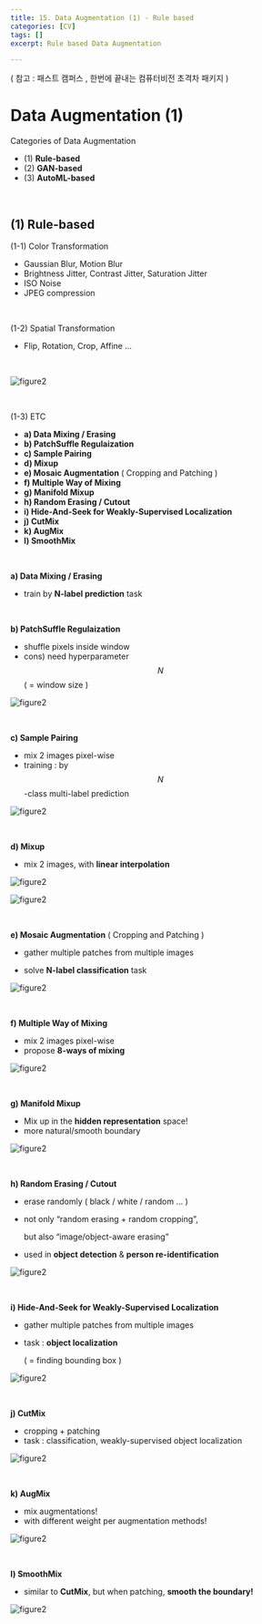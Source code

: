```yaml
---
title: 15. Data Augmentation (1) - Rule based
categories: [CV]
tags: []
excerpt: Rule based Data Augmentation

---
```


<script src="https://cdn.mathjax.org/mathjax/latest/MathJax.js?config=TeX-AMS-MML_HTMLorMML" type="text/javascript"></script>

( 참고 : 패스트 캠퍼스 , 한번에 끝내는 컴퓨터비전 초격차 패키지 )

# Data Augmentation (1)

Categories of Data Augmentation

- (1) **Rule-based**
- (2) **GAN-based**
- (3) **AutoML-based**

<br>

## (1) Rule-based

(1-1) Color Transformation

- Gaussian Blur, Motion Blur
- Brightness Jitter, Contrast Jitter, Saturation Jitter
- ISO Noise
- JPEG compression

<br>

(1-2) Spatial Transformation

- Flip, Rotation, Crop, Affine …

<br>

![figure2](/assets/img/cv/cv231.png)

<br>

(1-3) ETC

- **a) Data Mixing / Erasing**
- **b) PatchSuffle Regulaization**
- **c) Sample Pairing**
- **d) Mixup**
- **e) Mosaic Augmentation** ( Cropping and Patching )
- **f) Multiple Way of Mixing**
- **g) Manifold Mixup**
- **h) Random Erasing / Cutout**
- **i) Hide-And-Seek for Weakly-Supervised Localization**
- **j) CutMix**
- **k) AugMix**
- **l) SmoothMix**

<br>

**a) Data Mixing / Erasing**

- train by **N-label prediction** task

<br>

**b) PatchSuffle Regulaization**

- shuffle pixels inside window
- cons) need hyperparameter $$N$$ ( = window size )

![figure2](/assets/img/cv/cv232.png)

<br>

**c) Sample Pairing**

- mix 2 images pixel-wise
- training : by $$N$$-class multi-label prediction

![figure2](/assets/img/cv/cv233.png)

<br>

**d) Mixup**

- mix 2 images, with **linear interpolation**

![figure2](/assets/img/cv/cv234.png)

![figure2](/assets/img/cv/cv235.png)

<br>

**e) Mosaic Augmentation** ( Cropping and Patching )

- gather multiple patches from multiple images

- solve **N-label classification** task

![figure2](/assets/img/cv/cv236.png)

<br>

**f) Multiple Way of Mixing**

- mix 2 images pixel-wise
- propose **8-ways of mixing**

![figure2](/assets/img/cv/cv237.png)

<br>

**g) Manifold Mixup**

- Mix up in the **hidden representation** space!
- more natural/smooth boundary

![figure2](/assets/img/cv/cv238.png)

<br>

**h) Random Erasing / Cutout**

- erase randomly ( black / white / random … )

- not only “random erasing + random cropping”,

  but also “image/object-aware erasing”

- used in **object detection** & **person re-identification**

![figure2](/assets/img/cv/cv239.png)

<br>

**i) Hide-And-Seek for Weakly-Supervised Localization**

- gather multiple patches from multiple images

- task : **object localization**

  ( = finding bounding box )

![figure2](/assets/img/cv/cv240.png)

<br>

**j) CutMix**

- cropping + patching
- task : classification, weakly-supervised object localization

![figure2](/assets/img/cv/cv241.png)

<br>

**k) AugMix**

- mix augmentations!
- with different weight per augmentation methods!

![figure2](/assets/img/cv/cv242.png)

<br>

**l) SmoothMix**

- similar to **CutMix**, but when patching, **smooth the boundary!**

![figure2](/assets/img/cv/cv243.png)